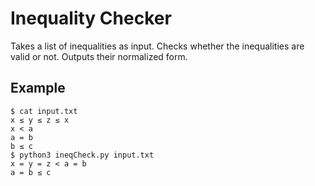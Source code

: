 # Inequality Checker

Takes a list of inequalities as input.
Checks whether the inequalities are valid or not.
Outputs their normalized form.

## Example

```
$ cat input.txt
x ≤ y ≤ z ≤ x
x < a
a = b
b ≤ c
$ python3 ineqCheck.py input.txt
x = y = z < a = b
a = b ≤ c
```
